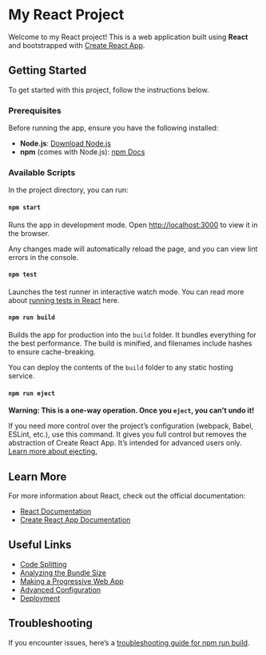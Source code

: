 
# My React Project

Welcome to my React project! This is a web application built using **React** and bootstrapped with [Create React App](https://github.com/facebook/create-react-app).

## Getting Started

To get started with this project, follow the instructions below.

### Prerequisites

Before running the app, ensure you have the following installed:

- **Node.js**: [Download Node.js](https://nodejs.org/)
- **npm** (comes with Node.js): [npm Docs](https://docs.npmjs.com/)

### Available Scripts

In the project directory, you can run:

#### `npm start`

Runs the app in development mode. Open [http://localhost:3000](http://localhost:3000) to view it in the browser.

Any changes made will automatically reload the page, and you can view lint errors in the console.

#### `npm test`

Launches the test runner in interactive watch mode. You can read more about [running tests in React](https://facebook.github.io/create-react-app/docs/running-tests) here.

#### `npm run build`

Builds the app for production into the `build` folder. It bundles everything for the best performance. The build is minified, and filenames include hashes to ensure cache-breaking.

You can deploy the contents of the `build` folder to any static hosting service.

#### `npm run eject`

**Warning: This is a one-way operation. Once you `eject`, you can't undo it!**

If you need more control over the project’s configuration (webpack, Babel, ESLint, etc.), use this command. It gives you full control but removes the abstraction of Create React App. It’s intended for advanced users only. [Learn more about ejecting.](https://facebook.github.io/create-react-app/docs/advanced-configuration)

## Learn More

For more information about React, check out the official documentation:

- [React Documentation](https://reactjs.org/)
- [Create React App Documentation](https://facebook.github.io/create-react-app/docs/getting-started)

## Useful Links

- [Code Splitting](https://facebook.github.io/create-react-app/docs/code-splitting)
- [Analyzing the Bundle Size](https://facebook.github.io/create-react-app/docs/analyzing-the-bundle-size)
- [Making a Progressive Web App](https://facebook.github.io/create-react-app/docs/making-a-progressive-web-app)
- [Advanced Configuration](https://facebook.github.io/create-react-app/docs/advanced-configuration)
- [Deployment](https://facebook.github.io/create-react-app/docs/deployment)

## Troubleshooting

If you encounter issues, here’s a [troubleshooting guide for npm run build](https://facebook.github.io/create-react-app/docs/troubleshooting#npm-run-build-fails-to-minify).
